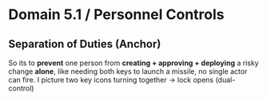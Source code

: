 # Domain 5.1 / Personnel Controls

## Separation of Duties (Anchor)
So its to **prevent** one person from **creating + approving + deploying** a risky change **alone**, like needing both keys to launch a missile, no single actor can fire. I picture two key icons turning together → lock opens (dual-control)
